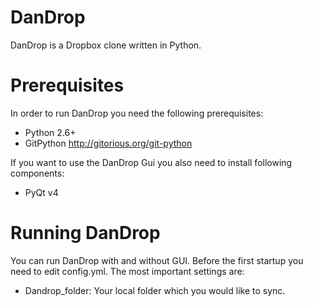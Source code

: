 # DanDrop
DanDrop is a Dropbox clone written in Python.

# Prerequisites
In order to run DanDrop you need the following prerequisites:
* Python 2.6+
* GitPython http://gitorious.org/git-python

If you want to use the DanDrop Gui you also need to install following components:
* PyQt v4

# Running DanDrop
You can run DanDrop with and without GUI.
Before the first startup you need to edit config.yml. The most important settings are:
* Dandrop_folder: Your local folder which you would like to sync.
